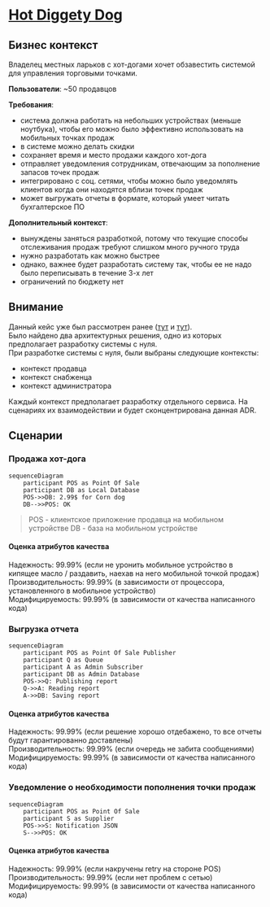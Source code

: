 # [Hot Diggety Dog](https://nealford.com/katas/kata?id=HotDiggetyDog)

## Бизнес контекст
Владелец местных ларьков с хот-догами хочет обзавестить системой для управления торговыми точками.

**Пользователи**: ~50 продавцов

**Требования**:
- система должна работать на небольших устройствах (меньше ноутбука), чтобы его можно было эффективно использовать на мобильных точках продаж
- в системе можно делать скидки
- сохраняет время и место продажи каждого хот-дога
- отправляет уведомления сотрудникам, отвечающим за пополнение запасов точек продаж
- интегрировано с соц. сетями, чтобы можно было уведомлять клиентов когда они находятся вблизи точек продаж
- может выгружать отчеты в формате, который умеет читать бухгалтерское ПО

**Дополнительный контекст**:
- вынуждены заняться разработкой, потому что текущие способы отслеживания продаж требуют слишком много ручного труда
- нужно разработать как можно быстрее
- однако, важнее будет разработать систему так, чтобы ее не надо было переписывать в течение 3-х лет
- ограничений по бюджету нет

## Внимание

Данный кейс уже был рассмотрен ранее ([тут](otus-arch/homeworks/july/1/homework.md) и [тут](otus-arch/homeworks/august/1/homework.md)).\
Было найдено два архитектурных решения, одно из которых предполагает разработку системы с нуля.\
При разработке системы с нуля, были выбраны следующие контексты:
- контекст продавца
- контекст снабженца
- контекст администратора

Каждый контекст предполагает разработку отдельного сервиса.
На сценариях их взаимодействии и будет сконцентрирована данная ADR.

## Сценарии
### Продажа хот-дога
```mermaid
sequenceDiagram
    participant POS as Point Of Sale
    participant DB as Local Database
    POS->>DB: 2.99$ for Corn dog 
    DB-->>POS: OK
```
> POS - клиентское приложение продавца на мобильном устройстве
> DB - база на мобильном устройстве
#### Оценка атрибутов качества
Надежность: 99.99% (если не уронить мобильное устройство в кипящее масло / раздавить, наехав на него мобильной точкой продаж)\
Производительность: 99.99% (в зависимости от процессора, установленного в мобильное устройство)\
Модифицируемость: 99.99% (в зависимости от качества написанного кода)

### Выгрузка отчета
```mermaid
sequenceDiagram
    participant POS as Point Of Sale Publisher
    participant Q as Queue
    participant A as Admin Subscriber
    participant DB as Admin Database
    POS->>Q: Publishing report
    Q->>A: Reading report
    A->>DB: Saving report
```
#### Оценка атрибутов качества
Надежность: 99.99% (если решение хорошо отдебажено, то все отчеты будут гарантированно доставлены)\
Производительность: 99.99% (если очередь не забита сообщениями)\
Модифицируемость: 99.99% (в зависимости от качества написанного кода)


### Уведомление о необходимости пополнения точки продаж
```mermaid
sequenceDiagram
    participant POS as Point Of Sale
    participant S as Supplier
    POS->>S: Notification JSON
    S-->>POS: OK
```
#### Оценка атрибутов качества
Надежность: 99.99% (если накручены retry на стороне POS)\
Производительность: 99.99% (если нет проблем с сетью)\
Модифицируемость: 99.99% (в зависимости от качества написанного кода)
